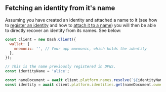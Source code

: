 ## Fetching an identity from it's name

Assuming you have created an identity and attached a name to it (see how to [register an identity](https://dashplatform.readme.io/docs/tutorial-register-an-identity) and how to [attach it to a name](https://dashplatform.readme.io/docs/tutorial-register-a-name-for-an-identity))
you will then be able to directly recover an identity from its names. See below: 

```js
const client = new Dash.Client({
  wallet: {
    mnemonic: '', // Your app mnemonic, which holds the identity
  },
});

// This is the name previously registered in DPNS.
const identityName = 'alice';

const nameDocument = await client.platform.names.resolve(`${identityName}.dash`);
const identity = await client.platform.identities.get(nameDocument.ownerId);
```
